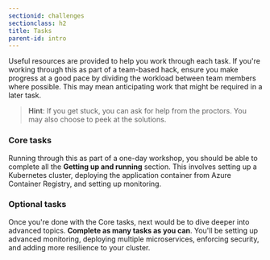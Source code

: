 ```yaml
---
sectionid: challenges
sectionclass: h2
title: Tasks
parent-id: intro
---
```


Useful resources are provided to help you work through each task. If you're working through this as part of a team-based hack, ensure you make progress at a good pace by dividing the workload between team members where possible. This may mean anticipating work that might be required in a later task.

> **Hint**: If you get stuck, you can ask for help from the proctors. You may also choose to peek at the solutions.

### Core tasks

Running through this as part of a one-day workshop, you should be able to complete all the **Getting up and running** section. This involves setting up a Kubernetes cluster, deploying the application container from Azure Container Registry, and setting up monitoring.

### Optional tasks

Once you're done with the Core tasks, next would be to dive deeper into advanced topics. **Complete as many tasks as you can**. You'll be setting up advanced monitoring, deploying multiple microservices, enforcing security, and adding more resilience to your cluster.
